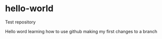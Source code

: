 # hello-world
Test repository

Hello word
learning how to use github
making my first changes to a branch
